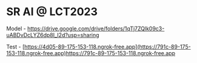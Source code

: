 # SR AI @ LCT2023
Model - https://drive.google.com/drive/folders/1qTj7ZQlk09c3-uABDvDcLYZ6dp8I_I2d?usp=sharing

Test -  [https://4d05-89-175-153-118.ngrok-free.app](https://791c-89-175-153-118.ngrok-free.app)https://791c-89-175-153-118.ngrok-free.app
